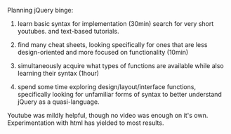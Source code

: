 Planning jQuery binge:

1. learn basic syntax for implementation (30min) search for very short youtubes. and text-based tutorials.

2. find many cheat sheets, looking specifically for ones that are less design-oriented and more focused on functionality (10min)

3. simultaneously acquire what types of functions are available while also learning their syntax (1hour)

4. spend some time exploring design/layout/interface functions, specifically looking for unfamiliar forms of syntax to better understand jQuery as a quasi-language.





Youtube was mildly helpful, though no video was enough on it's own.  Experimentation with html has yielded to most results.